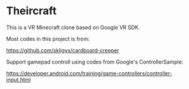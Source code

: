 # Theircraft
This is a VR Minecraft clone based on Google VR SDK.

Most codes in this project is from:

https://github.com/skligys/cardboard-creeper

Support gamepad controll using codes from Google's ControllerSample:

https://developer.android.com/training/game-controllers/controller-input.html
